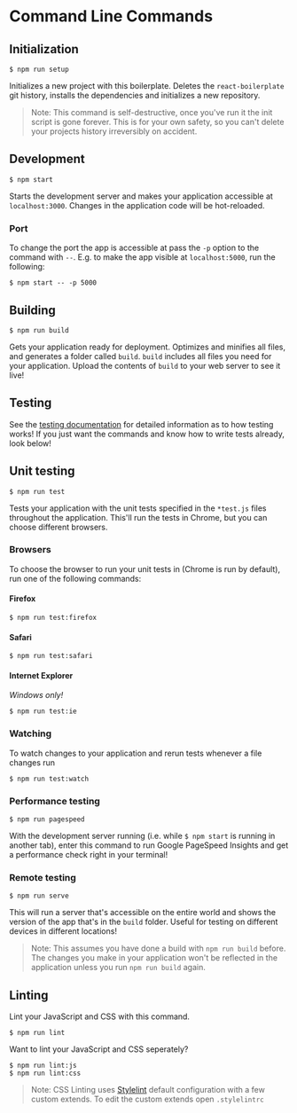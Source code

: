 # Command Line Commands

## Initialization

```Shell
$ npm run setup
```

Initializes a new project with this boilerplate. Deletes the `react-boilerplate` git history, installs the dependencies and initializes a new repository.

> Note: This command is self-destructive, once you've run it the init script is gone forever. This is for your own safety, so you can't delete your projects history irreversibly on accident.

## Development

```Shell
$ npm start
```

Starts the development server and makes your application accessible at `localhost:3000`. Changes in the application code will be hot-reloaded.

### Port

To change the port the app is accessible at pass the `-p` option to the command with `--`. E.g. to make the app visible at `localhost:5000`, run the following:

```Shell
$ npm start -- -p 5000
```

## Building

```Shell
$ npm run build
```

Gets your application ready for deployment. Optimizes and minifies all files, and generates a folder called `build`. `build` includes all files you need for your application. Upload the contents of `build` to your web server to see it live!

## Testing

See the [testing documentation](../testing/README.md) for detailed information as to how testing works! If you just want the commands and know how to write tests already, look below!

## Unit testing

```Shell
$ npm run test
```

Tests your application with the unit tests specified in the `*test.js` files throughout the application. This'll run the tests in Chrome, but you can choose different browsers.

### Browsers

To choose the browser to run your unit tests in (Chrome is run by default), run one of the following commands:

#### Firefox

```Shell
$ npm run test:firefox
```

#### Safari

```Shell
$ npm run test:safari
```

#### Internet Explorer

*Windows only!*

```Shell
$ npm run test:ie
```

### Watching

To watch changes to your application and rerun tests whenever a file changes run

```Shell
$ npm run test:watch
```

### Performance testing

```Shell
$ npm run pagespeed
```

With the development server running (i.e. while `$ npm start` is running in another tab), enter this command to run Google PageSpeed Insights and get a performance check right in your terminal!

### Remote testing

```Shell
$ npm run serve
```

This will run a server that's accessible on the entire world and shows the version of the app that's in the `build` folder. Useful for testing on different devices in different locations!

> Note: This assumes you have done a build with `npm run build` before. The changes you make in your application won't be reflected in the application unless you run `npm run build` again.

## Linting

Lint your JavaScript and CSS with this command.

```Shell
$ npm run lint
```

Want to lint your JavaScript and CSS seperately?

```Shell
$ npm run lint:js
$ npm run lint:css
```

> Note: CSS Linting uses [Stylelint](http://stylelint.io/) default configuration with a few custom extends. To edit the custom extends open `.stylelintrc`
